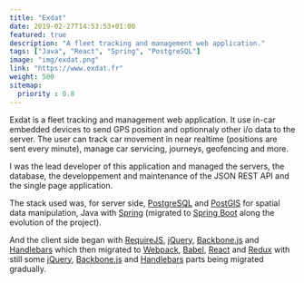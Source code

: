 ```yaml
---
title: "Exdat"
date: 2019-02-27T14:53:53+01:00
featured: true
description: "A fleet tracking and management web application."
tags: ["Java", "React", "Spring", "PostgreSQL"]
image: "img/exdat.png"
link: "https://www.exdat.fr"
weight: 500
sitemap:
  priority : 0.8
---
```


Exdat is a fleet tracking and management web application. It use in-car embedded devices to send GPS position and optionnaly other i/o data to the server. The user can track car movement in near realtime (positions are sent every minute), manage car servicing, journeys, geofencing and more.

I was the lead developer of this application and managed the servers, the database, the developpement and maintenance of the JSON REST API and the single page application.

The stack used was, for server side, [PostgreSQL](https://www.postgresql.org/) and [PostGIS](https://postgis.net/) for spatial data manipulation, Java with [Spring](https://spring.io/) (migrated to [Spring Boot](https://spring.io/projects/spring-boot) along the evolution of the project).

And the client side began with [RequireJS](https://requirejs.org/), [jQuery](https://jquery.com/), [Backbone.js](https://backbonejs.org/) and [Handlebars](http://handlebarsjs.com/) which then migrated to [Webpack](https://webpack.js.org/), [Babel](https://babeljs.io/), [React](https://reactjs.org/) and [Redux](https://redux.js.org/) with still some [jQuery](https://jquery.com/), [Backbone.js](https://backbonejs.org/) and [Handlebars](http://handlebarsjs.com/) parts being migrated gradually.